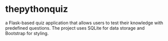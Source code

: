 # thepythonquiz
a Flask-based quiz application that allows users to test their knowledge with predefined questions. The project uses SQLite for data storage and Bootstrap for styling.
